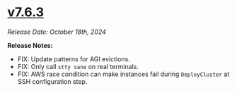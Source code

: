 # [v7.6.3](https://github.com/aerospike/aerolab/releases/tag/7.6.3)

_Release Date: October 18th, 2024_

**Release Notes:**
* FIX: Update patterns for AGI evictions.
* FIX: Only call `stty sane` on real terminals.
* FIX: AWS race condition can make instances fail during `DeployCluster` at SSH configuration step.
